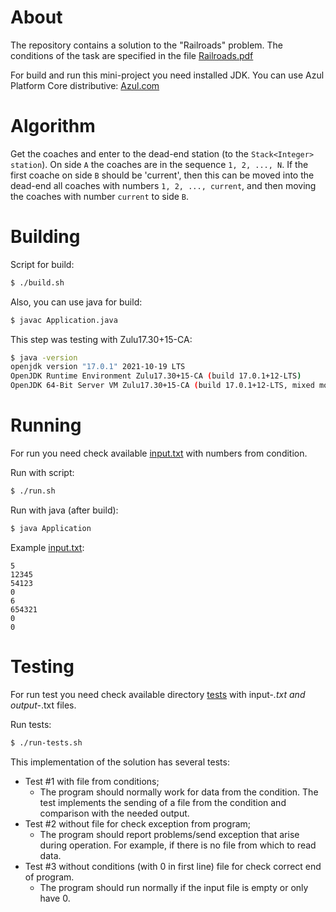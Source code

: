 About
========

The repository contains a solution to the "Railroads" problem. The conditions of the task are specified in the file [Railroads.pdf](./Railroads.pdf)

For build and run this mini-project you need installed JDK.
You can use Azul Platform Core distributive: [Azul.com](https://www.azul.com/downloads/)

Algorithm
========

Get the coaches and enter to the dead-end station (to the `Stack<Integer> station`).
On side `A` the coaches are in the sequence `1, 2, ..., N`. 
If the first coache on side `B` should be 'current',
then this can be moved into the dead-end all coaches with numbers `1, 2, ..., current`,
and then moving the coaches with number `current` to side `B`.

Building
========

Script for build:
```bash
$ ./build.sh
```

Also, you can use java for build:
```bash
$ javac Application.java
```

This step was testing with Zulu17.30+15-CA:
```bash
$ java -version 
openjdk version "17.0.1" 2021-10-19 LTS
OpenJDK Runtime Environment Zulu17.30+15-CA (build 17.0.1+12-LTS)
OpenJDK 64-Bit Server VM Zulu17.30+15-CA (build 17.0.1+12-LTS, mixed mode, sharing)
```

Running
===

For run you need check available [input.txt](./input.txt) with numbers from condition. 

Run with script:
```bash
$ ./run.sh
```
Run with java (after build):
```bash
$ java Application
```
Example [input.txt](./input.txt):
```text
5
12345
54123
0
6
654321
0
0

```

Testing
========

For run test you need check available directory [tests](./tests) with input-*.txt and output-*.txt files.

Run tests:
```bash
$ ./run-tests.sh
```

This implementation of the solution has several tests:
* Test #1 with file from conditions;
  * The program should normally work for data from the condition. The test implements the sending of a file from the condition and comparison with the needed output.
* Test #2 without file for check exception from program;
  * The program should report problems/send exception that arise during operation. For example, if there is no file from which to read data.
* Test #3 without conditions (with 0 in first line) file for check correct end of program.
  * The program should run normally if the input file is empty or only have 0.
